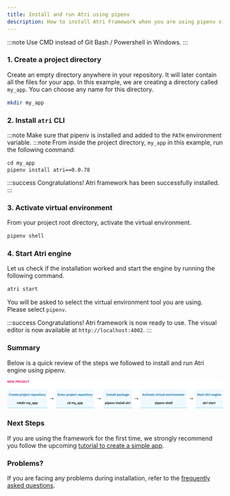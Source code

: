 ```yaml
---
title: Install and run Atri using pipenv
description: How to install Atri Framework when you are using pipenv virtual environment
---
```

:::note
Use CMD instead of Git Bash / Powershell in Windows. 
:::

### 1. Create a project directory

Create an empty directory anywhere in your repository. It will later contain all the files for your app. In this example, we are creating a directory called `my_app`. You can choose any name for this directory.

```bash
mkdir my_app
```

### 2. Install `atri` CLI

:::note
Make sure that pipenv is installed and added to the `PATH` environment variable.
:::note
From inside the project directory, `my_app` in this example, run the following command:

```shell
cd my_app
pipenv install atri==0.0.78
```

:::success 
Congratulations! Atri framework has been successfully installed. 
:::

### 3. Activate virtual environment

From your project root directory, activate the virtual environment. 

```bash
pipenv shell
```

### 4. Start Atri engine 

Let us check if the installation worked and start the engine by running the following command. 

```bash
atri start
```

You will be asked to select the virtual environment tool you are using. Please select `pipenv`. 

:::success
Congratulations! Atri framework is now ready to use. The visual editor is now available at `http://localhost:4002`.
:::

### Summary 

Below is a quick review of the steps we followed to install and run Atri engine using pipenv. 

![New project using pipenv](/snapshots/new_proj_pipenv.jpeg)

### Next Steps

If you are using the framework for the first time, we strongly recommend you follow the upcoming [tutorial to create a simple app](getting-started/create-app.md). 

### Problems?

If you are facing any problems during installation, refer to the [frequently asked questions](troubleshoot/installation_error). 